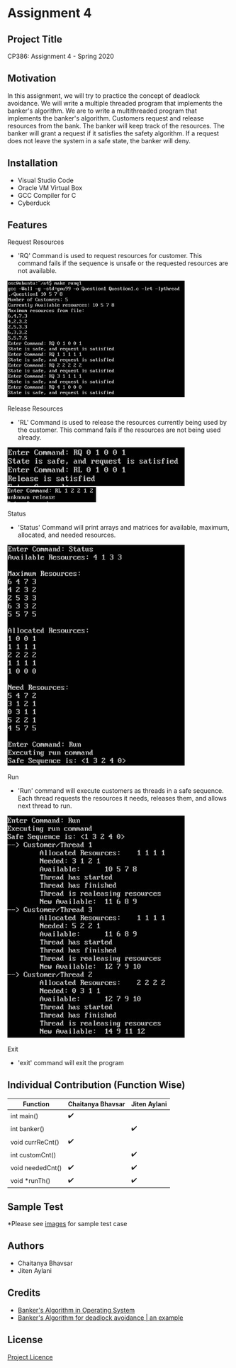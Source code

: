# Assignment 4

## Project Title

CP386: Assignment 4 - Spring 2020

## Motivation

In this assignment, we will try to practice the concept of deadlock avoidance. We will write a multiple threaded program that implements the banker's algorithm. 
We are to write a  multithreaded program  that  implements  the  banker's  algorithm. Customers request and release resources from the bank. The banker will keep track of the resources. The banker will grant a request if it satisfies the safety algorithm. If a request does not leave the system in a safe state, the banker will deny.

## Installation 

- Visual Studio Code
- Oracle VM Virtual Box
- GCC Compiler for C
- Cyberduck

## Features

Request Resources
- 'RQ' Command is used to request resources for customer. This command fails if the sequence is unsafe or the requested resources are not available.
<img src="https://github.com/chaitanyabhavsar/cp386a4/blob/main/images/pic1.JPG" width=400>

Release Resources
- 'RL' Command is used to release the resources currently being used by the customer. This command fails if the resources are not being used already.
<img src="https://github.com/chaitanyabhavsar/cp386a4/blob/main/images/pic5.JPG" width=400>
<img src="https://github.com/chaitanyabhavsar/cp386a4/blob/main/images/Pic6.JPG" width =200>

Status
- 'Status' Command will print arrays and matrices for available, maximum, allocated, and needed resources.
<img src="https://github.com/chaitanyabhavsar/cp386a4/blob/main/images/pic2.JPG" width=400>

Run
- 'Run' command will execute customers as threads in a safe sequence. Each thread requests the resources it needs, releases them, and allows next thread to run.
<img src="https://github.com/chaitanyabhavsar/cp386a4/blob/main/images/pic3.JPG" width=400>

Exit
- 'exit' command will exit the program

## Individual Contribution (Function Wise)

| Function | Chaitanya Bhavsar | Jiten Aylani | 
| ------------- | ------------- | ------------- |
| int main() |✔️ |  |
| int banker() |  | ✔️ |
| void currReCnt() |✔️ |  |
| int customCnt() |  | ✔️ |
| void neededCnt() |✔️| ✔️ |
| void *runTh() | ✔️ | ✔️ |


## Sample Test
*Please see <a href="https://github.com/chaitanyabhavsar/cp386a4/tree/main/images">images</a> for sample test case

## Authors
- Chaitanya Bhavsar 
- Jiten Aylani

## Credits
- <a href="https://www.geeksforgeeks.org/bankers-algorithm-in-operating-system-2/">Banker's Algorithm in Operating System</a>
- <a href="https://www.youtube.com/watch?v=2V2FfP_olaA">Banker's Algorithm for deadlock avoidance | an example</a>
## License 
<a href="https://github.com/chaitanyabhavsar/cp386a4/blob/main/LICENSE">Project Licence</a>


